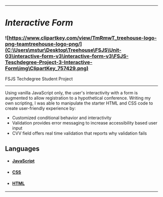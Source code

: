 ------

# *Interactive Form*

### ![https://www.clipartkey.com/view/TmRmwT_treehouse-logo-png-teamtreehouse-logo-png/](C:\Users\mstur\Desktop\Treehouse\FSJS\Unit-03\interactive-form-v3\interactive-form-v3\FSJS-Teschdegree-Project-3-Interactive-Form\img\ClipartKey_757429.png)

FSJS Techdegree Student Project

------



Using vanilla JavaScript only, the user's interactivity with a form is augmented to allow registration to a hypothetical conference.  Writing my own scripting, I was able to manipulate the starter HTML and CSS code to create user-friendly experience by:



- Customized conditional behavior and interactivity
- Validation provides error messaging to increase accessibility based user input
- CVV field offers real time validation that reports why validation fails



## Languages

- #### [JavaScript](https://developer.mozilla.org/en-US/docs/Web/JavaScript)

- #### [CSS](https://developer.mozilla.org/en-US/docs/Web/CSS)

- #### [HTML](https://developer.mozilla.org/en-US/docs/Web/HTML)

------

[^Treehouse Logo. 29 May 2021. Used by Treehouse Full Stack JavaScript student Matthew S. Turner]: Treehouse Logo

